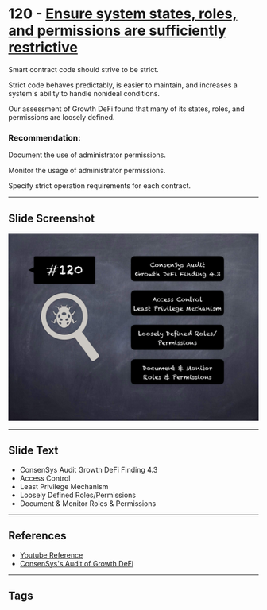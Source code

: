 
# 120 - [Ensure system states, roles, and permissions are sufficiently restrictive](./Ensure%20system%20states,%20roles,%20and%20permissions%20are%20sufficiently%20restrictive.md)

Smart contract code should strive to be strict. 

Strict code behaves predictably, is easier to maintain, and increases a system's ability to handle nonideal conditions. 

Our assessment of Growth DeFi found that many of its states, roles, and permissions are loosely defined.

### Recommendation:
Document the use of administrator permissions. 

Monitor the usage of administrator permissions. 

Specify strict operation requirements for each contract.
___
## Slide Screenshot
![120.png](../../images/8.%20Audit%20Findings%20201/120.png)
___
## Slide Text
- ConsenSys Audit Growth DeFi Finding 4.3
- Access Control
- Least Privilege Mechanism
- Loosely Defined Roles/Permissions
- Document & Monitor Roles & Permissions
___
## References
- [Youtube Reference](https://youtu.be/IXm6JAprhuw?t=1402)
- [ConsenSys's Audit of Growth DeFi](https://consensys.net/diligence/audits/2020/12/growth-defi-v1/#ensure-system-states-roles-and-permissions-are-sufficiently-restrictive)
___
## Tags
